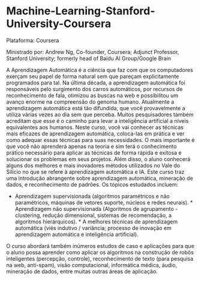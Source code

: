 # Machine-Learning-Stanford-University-Coursera

Plataforma: Coursera

Ministrado por: Andrew Ng, Co-founder, Coursera; Adjunct Professor, Stanford University; formerly head of Baidu AI Group/Google Brain

A Aprendizagem Automática é a ciência que faz com que os computadores exerçam seu papel de forma natural sem que pareçam explicitamente programados para tal. Na última década, a aprendizagem automática foi responsáveis pelo surgimento dos carros automáticos, por recursos de reconhecimento de fala, otimizou as buscas na web e possibilitou um avanço enorme na compreensão do genoma humano. Atualmente a aprendizagem automática está tão difundida, que você provavelmente a utiliza várias vezes ao dia sem que perceba. Muitos pesquisadores também acreditam que esse é o caminho para levar a inteligência artificial a níveis equivalentes aos humanos. Neste curso, você vai conhecer as técnicas mais eficazes de aprendizagem automática, coloca-las em prática e ver como adequar essas técnicas para suas necessidades. O mais importante é que você não aprenderá apenas na teoria e sim terá o conhecimento prático necessário para aplicar as técnicas de forma rápida e exitosa e solucionar os problemas em seus projetos. Além disso, o aluno conhecerá alguns dos melhores e mais inovadores métodos utilizados no Vale do Silício no que se refere à aprendizagem automática e IA. Este curso traz uma introdução abrangente sobre aprendizagem automática, mineração de dados, e reconhecimento de padrões. Os tópicos estudados incluem: 

   * Aprendizagem supervisionada (algoritmos paramétricos e não paramétricos, máquinas de vetores suporte, núcleos e redes neurais).
    * Aprendizagem não supervisionada (Algoritmos de agrupamento - clustering, redução dimensional, sistemas de recomendação, a algoritmos hierárquicos). 
    * A melhores técnicas de aprendizagem automática (viés indutivo / variância; processo de inovação em aprendizagem automática e inteligência artificial). 
    
O curso abordará também inúmeros estudos de caso e aplicações para que o aluno possa aprender como aplicar os algoritmos na construção de robôs inteligentes (percepção, controle), reconhecimento de texto (para pesquisa na web, anti-spam), visão computacional, informática médica, áudio, mineração de dados, entre muitas outras áreas de aplicação.</p>
